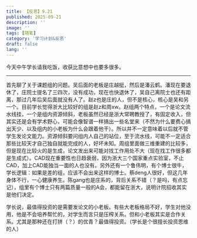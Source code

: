 ```yaml
---
title: 【反思】9.21
published: 2025-09-21
description: ''
image: ''
tags: [随笔]
category: '学习计划&反思'
draft: false 
lang: ''
---
```

今天中午学长请我吃饭，收获比意想中也要多很多。

---
首先聊了关于课题组的问题。吴后面的老板是庄越挺，然后是潘云鹤。潘现在要退休了，庄院士提名了三四次，没有成功，现在也快退休了，吴自己离院士也还有距离，那过几年后吴后面就没有人了。赵z也是庄的人，但不是核心，核心是吴和另一个。目前学长觉得浙大比较好的组是赵z和周xw。赵组两个特点，一个是论文流水线挂，一个是组内资源倾斜，老板虽然已经是浙大常聘教授了，有固定收入，但其实还是会有学术野心，可能会像智谱一样搞出一些名堂来（不然为什么要费心搞出天少、以及组内的小老板为什么会跟着他干）。所以并不一定意味着以后就不管学生发论文能力。资源倾斜要问组内人自己的站位，至于流水线，可能不一定适合那些比较天才自己独自就能完成的人，好坏未知。周组里面做三维重建的比较多，但是现在比较火的是生成，论文发出来可能对找工作用处不大（现在找工作很多都是生成式）。CAD现在重要性也日趋衰弱，因为浙大三个国家重点实验室，不止CAD，加上CAD能独当一面的人也没有。另外还有一个鲁伟明，有个博士很牛，学长逻辑：如果是差的组，应该不会出来这样的博士。蔡deng人很好，但这几年身体不行，一心健康养生。陈gang也是庄系的，背后关系不错（？是吗，有点忘记），组里有个博士只有两篇质量一般的A会，都能留在浙大，说明计院招收其实是他们决定。

学长说，最值得投资的是需要发论文的小老板。有些大老板格局不好，学生对他没用，他是不会培养帮忙的，对学生而言只是压榨关系。但和小老板其实是合作关系。尤其是那种还在打拼（？）的优青？最值得投资。（学长是个很擅长投资思维的人）


